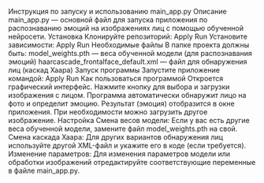 Инструкция по запуску и использованию main_app.py
Описание
main_app.py — основной файл для запуска приложения по распознаванию эмоций на изображениях лиц с помощью обученной нейросети.
Установка
Клонируйте репозиторий:
Apply
Run
Установите зависимости:
Apply
Run
Необходимые файлы
В папке проекта должны быть:
model_weights.pth — веса обученной модели (для распознавания эмоций)
haarcascade_frontalface_default.xml — файл для обнаружения лиц (каскад Хаара)
Запуск программы
Запустите приложение командой:
Apply
Run
Как пользоваться программой
Откроется графический интерфейс.
Нажмите кнопку для выбора и загрузки изображения с лицом.
Программа автоматически обнаружит лицо на фото и определит эмоцию.
Результат (эмоция) отобразится в окне приложения.
При необходимости можно загрузить другое изображение.
Настройка
Смена весов модели:
Если у вас есть другие веса обученной модели, замените файл model_weights.pth на свой.
Смена каскада Хаара:
Для других вариантов обнаружения лиц используйте другой XML-файл и укажите его в коде (если требуется).
Изменение параметров:
Для изменения параметров модели или обработки изображений отредактируйте соответствующие переменные в файле main_app.py.
